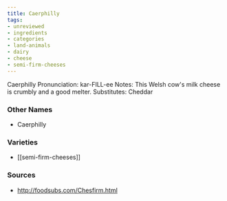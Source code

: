 ```yaml
---
title: Caerphilly
tags:
- unreviewed
- ingredients
- categories
- land-animals
- dairy
- cheese
- semi-firm-cheeses
---
```

Caerphilly Pronunciation: kar-FILL-ee Notes: This Welsh cow's milk cheese is crumbly and a good melter. Substitutes: Cheddar

### Other Names

* Caerphilly

### Varieties

* [[semi-firm-cheeses]]

### Sources
* http://foodsubs.com/Chesfirm.html
